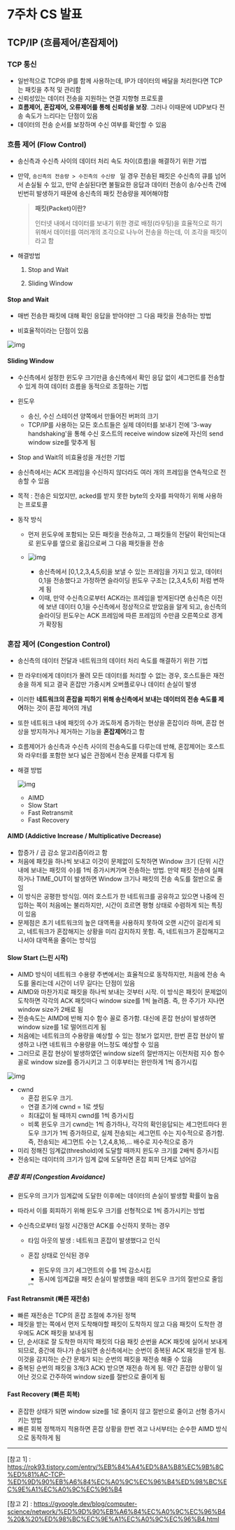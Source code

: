 # 7주차 CS 발표

## TCP/IP (흐름제어/혼잡제어)

### TCP 통신

- 일반적으로 TCP와 IP를 함께 사용하는데, IP가 데이터의 배달을 처리한다면 TCP는 패킷을 추적 및 관리함
- 신뢰성있는 데이터 전송을 지원하는 연결 지향형 프로토콜
- **흐름제어, 혼잡제어, 오류제어를 통해 신뢰성을 보장**. 그러나 이때문에 UDP보다 전송 속도가 느리다는 단점이 있음
- 데이터의 전송 순서를 보장하며 수신 여부를 확인할 수 있음



### 흐름 제어 (Flow Control)

- 송신측과 수신측 사이의 데이터 처리 속도 차이(흐름)을 해결하기 위한 기법

- 만약, `송신측의 전송량 > 수진측의 수신량 ` 일 경우 전송된 패킷은 수신측의 큐를 넘어서 손실될 수 있고, 만약 손실된다면 불필요한 응답과 데이터 전송이 송/수신측 간에 빈번히 발생하기 때문에 송신측의 패킷 전송량을 제어해야함

  > **패킷(Packet)이란?**
  >
  > 인터넷 내에서 데이터를 보내기 위한 경로 배정(라우팅)을 효율적으로 하기 위해서 데이터를 여러개의 조각으로 나누어 전송을 하는데, 이 조각을 패킷이라고 함

- 해결방법

  1) Stop and Wait

  2) Sliding Window

#### Stop and Wait

- 매번 전송한 패킷에 대해 확인 응답을 받아야만 그 다음 패킷을 전송하는 방법

- 비효율적이라는 단점이 있음

![img](https://camo.githubusercontent.com/cb7f08015fa52f106d69a4cab2c4ad48129e2b71133e368808c51578c01f5437/68747470733a2f2f74312e6461756d63646e2e6e65742f6366696c652f746973746f72792f323633423744344535373135454345423332)



#### Sliding Window

- 수신측에서 설정한 윈도우 크기만큼 송신측에서 확인 응답 없이 세그먼트를 전송할 수 있게 하여 데이터 흐름을 동적으로 조절하는 기법

- 윈도우

  - 송신, 수신 스테이션 양쪽에서 만들어진 버퍼의 크기
  - TCP/IP를 사용하는 모든 호스트들은 실제 데이터를 보내기 전에 '3-way handshaking'을 통해 수신 호스트의 receive window size에 자신의 send window size를 맞추게 됨 

- Stop and Wait의 비효율성을 개선한 기법

- 송신측에서는 ACK 프레임을 수신하지 않더라도 여러 개의 프레임을 연속적으로 전송할 수 있음

- 목적 : 전송은 되었지만, acked를 받지 못한 byte의 숫자를 파악하기 위해 사용하는 프로토콜

- 동작 방식 

  - 먼저 윈도우에 포함되는 모든 패킷을 전송하고, 그 패킷들의 전달이 확인되는대로 윈도우를 옆으로 옮김으로써 그 다음 패킷들을 전송

  - ![img](https://t1.daumcdn.net/cfile/tistory/253F7E485715ED5F27)
    - 송신측에서 [0,1,2,3,4,5,6]을 보낼 수 있는 프레임을 가지고 있고, 데이터 0,1을 전송했다고 가정하면 슬라이딩 윈도우 구조는  [2,3,4,5,6] 처럼 변하게 됨
    - 이때, 만약 수신측으로부터 ACK라는 프레임을 받게된다면 송신측은 이전에 보낸 데이터 0,1을 수신측에서 정상적으로 받았음을 알게 되고, 송신측의 슬라이딩 윈도우는 ACK 프레임에 따른 프레임의 수만큼 오른쪽으로 경계가 확장됨

    

### 혼잡 제어 (Congestion Control)

- 송신측의 데이터 전달과 네트워크의 데이터 처리 속도를 해결하기 위한 기법

- 한 라우터에게 데이터가 몰려 모든 데이터를 처리할 수 없는 경우, 호스트들은 재전송을 하게 되고 결국 혼잡만 가중시켜 오버플로우나 데이터 손실이 발생

- 이러한 **네트워크의 혼잡을 피하기 위해 송신측에서 보내는 데이터의 전송 속도를 제어**하는 것이 혼잡 제어의 개념

- 또한 네트워크 내에 패킷의 수가 과도하게 증가하는 현상을 혼잡이라 하며, 혼잡 현상을 방지하거나 제거하는 기능을 **혼잡제어**라고 함

- 흐름제어가 송신측과 수신측 사이의 전송속도를 다루는데 반해, 혼잡제어는 호스트와 라우터를 포함한 보다 넓은 관점에서 전송 문제를 다루게 됨

- 해결 방법

  ![img](https://t1.daumcdn.net/cfile/tistory/256E39425715F10103)

  - AIMD
  - Slow Start
  - Fast Retransmit
  - Fast Recovery



#### AIMD (Addictive Increase / Multiplicative Decrease)

- 합증가 / 곱 감소 알고리즘이라고 함
- 처음에 패킷을 하나씩 보내고 이것이 문제없이 도착하면 Window 크기 (단위 시간 내에 보내는 패킷의 수)를 1씩 증가시켜가며 전송하는 방법. 만약 패킷 전송에 실패하거나 TIME_OUT이 발생하면 Window 크기나 패킷의 전송 속도를 절반으로 줄임
- 이 방식은 공평한 방식임. 여러 호스트가 한 네트워크를 공유하고 있으면 나중에 진입하는 쪽이 처음에는 불리하지만, 시간이 흐르면 평형 상태로 수렴하게 되는 특징이 있음
- 문제점은 초기 네트워크의 높은 대역폭을 사용하지 못하여 오랜 시간이 걸리게 되고, 네트워크가 혼잡해지는 상황을 미리 감지하지 못함. 즉, 네트워크가 혼잡해지고 나서야 대역폭을 줄이는 방식임



#### Slow Start (느린 시작)

- AIMD 방식이 네트워크 수용량 주변에서는 효율적으로 동작하지만, 처음에 전송 속도를 올리는데 시간이 너무 길다는 단점이 있음
- AIMD와 마찬가지로 패킷을 하나씩 보내는 것부터 시작. 이 방식은 패킷이 문제없이 도착하면 각각의 ACK 패킷마다 window size를 1씩 늘려줌. 즉, 한 주기가 지나면 window size가 2배로 됨
- 전송속도는 AIMD에 반해 지수 함수 꼴로 증가함. 대신에 혼잡 현상이 발생하면 window size를 1로 떨어뜨리게 됨
- 처음에는 네트워크의 수용량을 예상할 수 있는 정보가 없지만, 한번 혼잡 현상이 발생하고 나면 네트워크 수용량을 어느정도 예상할 수 있음
- 그러므로 혼잡 현상이 발생하였던 window size의 절반까지는 이전처럼 지수 함수꼴로 window size를 증가시키고 그 이후부터는 완만하게 1씩 증가시킴

![img](https://blog.kakaocdn.net/dn/3HTVj/btqJlsUPCno/uKH303wx8XNrmCzPOmrtqk/img.png)

- cwnd
  - 혼잡 윈도우 크기. 
  - 연결 초기에 cwnd = 1로 셋팅
  - 최대값이 될 때까지 cwnd를 1씩 증가시킴
  - 비록 윈도우 크기 cwnd는 1씩 증가하나, 각각의 확인응답되는 세그먼트마다 윈도우 크기가 1씩 증가하므로, 실제 전송되는 세그먼트 수는 지수적으로 증가함. 즉, 전송되는 세그먼트 수는 1,2,4,8,16,... 배수로 지수적으로 증가
- 미리 정해진 임계값(threshold)에 도달할 때까지 윈도우 크기를 2배씩 증가시킴
- 전송되는 데이터의 크기가 임계 값에 도달하면 혼잡 회피 단계로 넘어감

##### 혼잡 회피 (Congestion Avoidance)

- 윈도우의 크기가 임계값에 도달한 이후에는 데이터의 손실이 발생할 확률이 높음

- 따라서 이를 회피하기 위해 윈도우 크기를 선형적으로 1씩 증가시키는 방법

- 수신측으로부터 일정 시간동안 ACK를 수신하지 못하는 경우

  - 타임 아웃의 발생 : 네트워크 혼잡이 발생했다고 인식

  - 혼잡 상태로 인식된 경우

    - 윈도우의 크기 세그먼트의 수를 1씩 감소시킴
    - 동시에 임계값을 패킷 손실이 발생했을 때의 윈도우 크기의 절반으로 줄임

    <img src="https://blog.kakaocdn.net/dn/blF3bg/btqJrxU3OD0/qvOhv5cJNsLuiuglXuuoo1/img.png" alt="img" style="zoom:30%;" />



#### Fast Retransmit (빠른 재전송)

- 빠른 재전송은 TCP의 혼잡 조절에 추가된 정책
- 패킷을 받는 쪽에서 먼저 도착해야할 패킷이 도착하지 않고 다음 패킷이 도착한 경우에도 ACK 패킷을 보내게 됨
- 단, 순서대로 잘 도착한 마지막 패킷의 다음 패킷 순번을 ACK 패킷에 실어서 보내게 되므로, 중간에 하나가 손실되면 송신측에서는 순번이 중복된 ACK 패킷을 받게 됨. 이것을 감지하는 순간 문제가 되는 순번의 패킷을 재전송 해줄 수 있음
- 중복된 순번의 패킷을 3개(3 ACK) 받으면 재전송 하게 됨. 약간 혼잡한 상황이 일어난 것으로 간주하여 window size를 절반으로 줄이게 됨



#### Fast Recovery (빠른 회복)

- 혼잡한 상태가 되면 window size를 1로 줄이지 않고 절반으로 줄이고 선형 증가시키는 방법
- 빠른 회복 정책까지 적용하면 혼잡 상황을 한번 겪고 나서부터는 순수한 AIMD 방식으로 동작하게 됨



---

[참고 1] : <https://rok93.tistory.com/entry/%EB%84%A4%ED%8A%B8%EC%9B%8C%ED%81%AC-TCP-%ED%9D%90%EB%A6%84%EC%A0%9C%EC%96%B4%ED%98%BC%EC%9E%A1%EC%A0%9C%EC%96%B4>

[참고 2] : <https://gyoogle.dev/blog/computer-science/network/%ED%9D%90%EB%A6%84%EC%A0%9C%EC%96%B4%20&%20%ED%98%BC%EC%9E%A1%EC%A0%9C%EC%96%B4.html>


